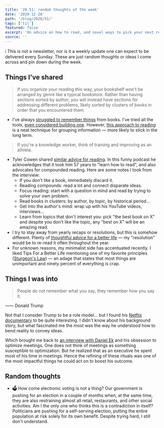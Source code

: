 ```yaml
---
title: '20.51: random thoughts of the week'
date: '2020-12-20'
path: '/blog/2020/51/'
tags: ['til']
featured: false
excerpt: 'On advice on how to read, and novel ways to pick your next read; plus yearly recaps from somebody that usually stays away from them.'
source: ''
---
```


ℹ️ This is not a newsletter, nor is it a weekly update one can expect to be delivered every Sunday. These are just random thoughts or ideas I come across and pin down during the week.

## Things I've shared

> If you organize your reading this way, your bookshelf won't be arranged by genre like a typical bookstore. Rather than having sections sorted by author, you will instead have sections for addressing different problems, likely sorted by clusters of books in order that you encountered them.

- I've always [struggled to remember things](/blog/2018/broken-notes) from books. I've tried all the tools, [even considered building one](/blog/2019/productizing-hacks). However, [this approach to reading](https://www.spakhm.com/p/how-i-read) is a neat technique for grouping information — more likely to stick in the long term.

> If you're a knowledge worker, think of training and improving as an athlete.

- Tyler Cowen shared [similar advice for reading](https://tim.blog/2020/05/25/maria-popova-tyler-cowen-book-recommendations/). In this funny podcast he acknowledges that it took him 57 years to "learn how to read", and also advocates for compounded reading. Here are some notes I took from the interview:
  - If you don't like a book, immediately discard it.
  - Reading compounds: read a lot and connect disparate ideas.
  - Focus reading: start with a question in mind and read by trying to solve your own problem.
  - Read books in clusters: by author, by topic, by historical period...
  - Get into the author's mind: wrap up with his YouTube videos, interviews...
  - Learn from topics that don't interest you: pick "the best book on X" and despite you don't like the topic, any "best on X" will be an amazing read.
- I try to stay away from yearly recaps or resolutions, but this is somehow different. Plenty of [thoughtful advice for a better life](https://ideopunk.com/2020/12/22/100-tips-for-a-better-life/) — my "resolution" would be to re-read it often throughout the year.
- For unknown reasons, my minimalist side has accentuated recently. I liked Tips For a Better Life mentioning one of my favorite principles ([Sturgeon's Law](https://en.wikipedia.org/wiki/Sturgeon%27s_law)) — an adage that states that most things are unimportant and ninety percent of everything is crap.

## Things I was into

> People do not remember what you say, they remember how you say it.

—— Donald Trump

Not that I consider Trump to be a role model... but I found his [Netflix documentary](https://www.netflix.com/es-en/title/80206395) to be quite interesting. I didn't know about his background story, but what fascinated me the most was the way he understood how to bend reality to convey ideas.

Which brought me back to [an interview with Daniel Ek](https://tim.blog/2020/12/03/daniel-ek/) and his obsession to optimize meetings. One does not think of meetings as something susceptible to optimization. But he realized that as an executive he spent most of his time in meetings. Hence the refining of these rituals was one of the most impactful things he could act on to boost his outcome.

## Random thoughts

- 🗳 How come electronic voting is not a thing? Our government is pushing for an election in a couple of months when, at the same time, they are also restraining almost all retail, restaurants, and other social activities. Am I the only one who thinks this is a contradiction in itself? Politicians are pushing for a self-serving election, putting the entire population at risk solely for its own benefit. Despite trying hard, I still don't understand.
